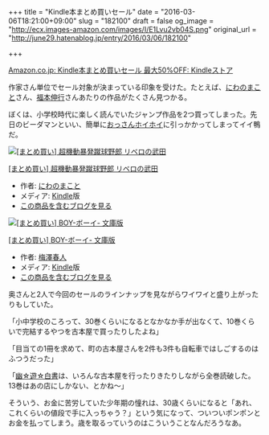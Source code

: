 +++
title = "Kindle本まとめ買いセール"
date = "2016-03-06T18:21:00+09:00"
slug = "182100"
draft = false
og_image = "http://ecx.images-amazon.com/images/I/E1Lvu2vb04S.png"
original_url = "http://june29.hatenablog.jp/entry/2016/03/06/182100"

+++

<p><a href="http://www.amazon.co.jp/b?node=4162679051">Amazon.co.jp: Kindle本まとめ買いセール 最大50%OFF: Kindleストア</a></p>

<p>作家さん単位でセール対象が決まっている印象を受けた。たとえば、<a class="keyword" href="http://d.hatena.ne.jp/keyword/%A4%CB%A4%EF%A4%CE%A4%DE%A4%B3%A4%C8">にわのまこと</a>さん、<a class="keyword" href="http://d.hatena.ne.jp/keyword/%CA%A1%CB%DC%BF%AD%B9%D4">福本伸行</a>さんあたりの作品がたくさん見つかる。</p>

<p>ぼくは、小学校時代に楽しく読んでいたジャンプ作品を2つ買ってしまった。先日のビーダマンといい、簡単に<a class="keyword" href="http://d.hatena.ne.jp/keyword/%A4%AA%A4%C3%A4%B5%A4%F3%A5%DB%A5%A4%A5%DB%A5%A4">おっさんホイホイ</a>に引っかかってしまってイイ鴨だ。</p>

<p></p>
<div class="hatena-asin-detail">
<a href="http://www.amazon.co.jp/exec/obidos/ASIN/B010RU6TNY/cameralady-22/"><img src="http://ecx.images-amazon.com/images/I/E1Lvu2vb04S._SL160_.png" class="hatena-asin-detail-image" alt="[まとめ買い] 超機動暴発蹴球野郎 リベロの武田" title="[まとめ買い] 超機動暴発蹴球野郎 リベロの武田"></a><div class="hatena-asin-detail-info">
<p class="hatena-asin-detail-title"><a href="http://www.amazon.co.jp/exec/obidos/ASIN/B010RU6TNY/cameralady-22/">[まとめ買い] 超機動暴発蹴球野郎 リベロの武田</a></p>
<ul>
<li>
<span class="hatena-asin-detail-label">作者:</span> <a class="keyword" href="http://d.hatena.ne.jp/keyword/%A4%CB%A4%EF%A4%CE%A4%DE%A4%B3%A4%C8">にわのまこと</a>
</li>
<li>
<span class="hatena-asin-detail-label">メディア:</span> <a class="keyword" href="http://d.hatena.ne.jp/keyword/Kindle">Kindle</a>版</li>
<li><a href="http://d.hatena.ne.jp/asin/B010RU6TNY/cameralady-22" target="_blank">この商品を含むブログを見る</a></li>
</ul>
</div>
<div class="hatena-asin-detail-foot"></div>
</div>

<p></p>
<div class="hatena-asin-detail">
<a href="http://www.amazon.co.jp/exec/obidos/ASIN/B00YTV4TX0/cameralady-22/"><img src="http://ecx.images-amazon.com/images/I/B1RCa67cS1S._SL160_.png" class="hatena-asin-detail-image" alt="[まとめ買い] BOY-ボーイ- 文庫版" title="[まとめ買い] BOY-ボーイ- 文庫版"></a><div class="hatena-asin-detail-info">
<p class="hatena-asin-detail-title"><a href="http://www.amazon.co.jp/exec/obidos/ASIN/B00YTV4TX0/cameralady-22/">[まとめ買い] BOY-ボーイ- 文庫版</a></p>
<ul>
<li>
<span class="hatena-asin-detail-label">作者:</span> <a class="keyword" href="http://d.hatena.ne.jp/keyword/%C7%DF%DF%B7%BD%D5%BF%CD">梅澤春人</a>
</li>
<li>
<span class="hatena-asin-detail-label">メディア:</span> <a class="keyword" href="http://d.hatena.ne.jp/keyword/Kindle">Kindle</a>版</li>
<li><a href="http://d.hatena.ne.jp/asin/B00YTV4TX0/cameralady-22" target="_blank">この商品を含むブログを見る</a></li>
</ul>
</div>
<div class="hatena-asin-detail-foot"></div>
</div>

<p>奥さんと2人で今回のセールのラインナップを見ながらワイワイと盛り上がったりもしていた。</p>

<p>「小中学校のころって、30巻くらいになるとなかなか手が出なくて、10巻くらいで完結するやつを古本屋で買ったりしたよね」</p>

<p>「目当ての1冊を求めて、町の古本屋さんを2件も3件も自転車ではしごするのはふつうだった」</p>

<p>「<a class="keyword" href="http://d.hatena.ne.jp/keyword/%CD%A9%A1%F9%CD%B7%A1%F9%C7%F2%BD%F1">幽☆遊☆白書</a>は、いろんな古本屋を行ったりきたりしながら全巻読破した。13巻はあの店にしかない、とかね〜」</p>

<p>そういう、お金に苦労していた少年期の憧れは、30歳くらいになると「あれ、これくらいの値段で手に入っちゃう？」という気になって、ついついポンポンとお金を払ってしまう。歳を取るっていうのはこういうことなんだろうなあ。</p>
